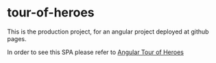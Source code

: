 # tour-of-heroes

This is the production project, for an angular project deployed at github pages.

In order to see this SPA please refer to [Angular Tour of Heroes](https://angeltsalazar.github.io/tour-of-heroes/tour-of-heroes)
